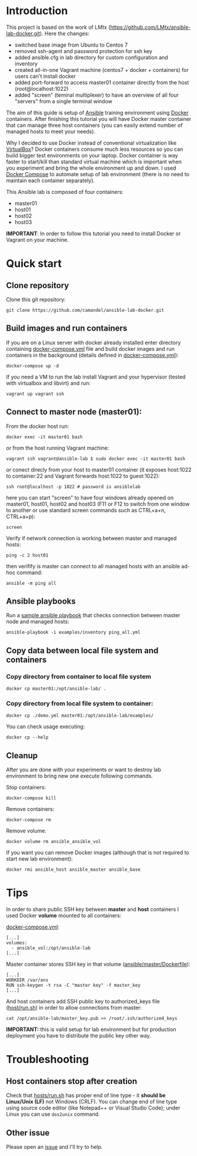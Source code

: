 # Introduction

This project is based on the work of LMtx (https://github.com/LMtx/ansible-lab-docker.git). Here the changes:

* switched base image from Ubuntu to Centos 7
* removed ssh-agent and password protection for ssh key
* added ansible.cfg in lab directory for custom configuration and inventory
* created all-in-one Vagrant machine (centos7 + docker + containers) for users can't install docker
* added port-forward to access master01 container directly from the host (root@localhost:1022)
* added "screen" (teminal multiplexer) to have an overview of all four "servers" from a single terminal window

The aim of this guide is setup of [Ansible](https://www.ansible.com/) training environment using [Docker](https://www.docker.com/) containers. After finishing this tutorial you will have Docker master container that can manage three host containers (you can easily extend number of managed hosts to meet your needs).

Why I decided to use Docker instead of conventional virtualization like [VirtualBox](https://www.virtualbox.org/)? Docker containers consume much less resources so you can build bigger test environments on your laptop. Docker container is way faster to start/kill than standard virtual machine which is important when you experiment and bring the whole environment up and down. I used [Docker Compose](https://docs.docker.com/compose/overview/) to automate setup of lab environment (there is no need to maintain each container separately).

This Ansible lab is composed of four containers:

* master01
* host01
* host02
* host03

**IMPORTANT**: In order to follow this tutorial you need to install Docker or Vagrant on your machine.

# Quick start

## Clone repository

Clone this git repository:

`git clone https://github.com/camandel/ansible-lab-docker.git`

## Build images and run containers

If you are on a Linux server with docker already installed enter directory containing [docker-compose.yml](./docker-compose.yml) file and build docker images and run containers in the background (details defined in [docker-compose.yml](./docker-compose.yml)):

`docker-compose up -d`

If you need a VM to run the lab install Vagrant and your hypervisor (tested with virtualbox and libvirt) and run:

`vagrant up
vagrant ssh`

## Connect to **master node** (master01):

From the docker host run:

`docker exec -it master01 bash`

or from the host running Vagrant machine:

`vagrant ssh
vagrant@ansible-lab $ sudo docker exec -it master01 bash`

or conect direcly from your host to master01 container (it exposes host:1022 to container:22 and Vagrant forwards host:1022 to guest:1022):

`ssh root@localhost -p 1022 # password is ansiblelab`

here you can start "screen" to have four windows already opened on master01, host01, host02 and host03 (F11 or F12 to switch from one window to another or use standard screen commands such as CTRL+a+n, CTRL+a+p):

`screen`

Verify if network connection is working between master and managed hosts:

`ping -c 2 host01`

then verifify is master can connect to all managed hosts with an ansible ad-hoc command:

`ansible -m ping all`

## Ansible playbooks

Run a [sample ansible playbook](./examples/ping_all.yml) that checks connection between master node and managed hosts:

`ansible-playbook -i examples/inventory ping_all.yml`

## Copy data between local file system and containers

### Copy directory from container to local file system

`docker cp master01:/opt/ansible-lab/ .`

### Copy directory from local file system to container:

`docker cp ./demo.yml master01:/opt/ansible-lab/examples/`

You can check usage executing:

`docker cp --help`

## Cleanup

After you are done with your experiments or want to destroy lab environment to bring new one execute following commands.

Stop containers:

`docker-compose kill`

Remove containers:

`docker-compose rm`

Remove volume:

`docker volume rm ansible_ansible_vol`

If you want you can remove Docker images (although that is not required to start new lab environment):

`docker rmi ansible_host ansible_master ansible_base`

# Tips

In order to share public SSH key between **master** and **host** containers I used Docker **volume** mounted to all containers:

[docker-compose.yml](./docker-compose.yml):

    [...]
    volumes:
      - ansible_vol:/opt/ansible-lab
    [...]

Master container stores SSH key in that volume ([ansible/master/Dockerfile](./master/Dockerfile)):

    [...]
    WORKDIR /var/ans
    RUN ssh-keygen -t rsa -C "master key" -f master_key
    [...]

And host containers add SSH public key to authorized_keys file ([host/run.sh](./host/run.sh)) in order to allow connections from master:

    cat /opt/ansible-lab/master_key.pub >> /root/.ssh/authorized_keys

**IMPORTANT:** this is valid setup for lab environment but for production deployment you have to distribute the public key other way.

# Troubleshooting

## Host containers stop after creation

Check that [hosts/run.sh](./host/run.sh) has proper end of line type - it **should be Linux/Unix (LF)** not Windows (CRLF). You can change end of line type using source code editor (like Notepad++ or Visual Studio Code); under Linux you can use `dos2unix` command.

## Other issue

Please open an [issue](https://github.com/camandel/ansible-lab-docker/issues/new) and I'll try to help.

